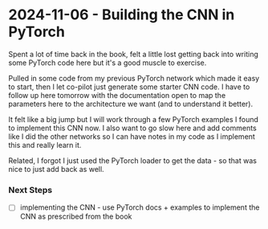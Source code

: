 # 2024-11-06 - Building the CNN in PyTorch

Spent a lot of time back in the book, felt a little lost getting back into writing some PyTorch code here but it's a good muscle to exercise.

Pulled in some code from my previous PyTorch network which made it easy to start, then I let co-pilot just generate some starter CNN code. I have to follow up here tomorrow with the documentation open to map the parameters here to the architecture we want (and to understand it better).

It felt like a big jump but I will work through a few PyTorch examples I found to implement this CNN now. I also want to go slow here and add comments like I did the other networks so I can have notes in my code as I implement this and really learn it.

Related, I forgot I just used the PyTorch loader to get the data - so that was nice to just add back as well.

### Next Steps
- [ ] implementing the CNN - use PyTorch docs + examples to implement the CNN as prescribed from the book